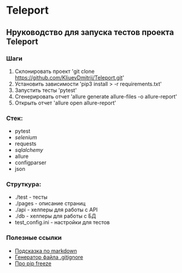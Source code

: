 # Teleport

## Hруководство для запуска тестов проекта Teleport

### Шаги
1. Склонировать проект 'git clone https://github.com/KliuevDmitrii/Teleport.git'
2. Установить зависимости 'pip3 install > -r requirements.txt'
3. Запустить тесты 'pytest'
4. Сгенерировать отчет 'allure generate allure-files -o allure-report'
5. Открыть отчет 'allure open allure-report'

### Стек:
- pytest
- _selenium_
- requests
- _sqlalchemy_
- allure
- configparser
- json

### Струткура:
- ./test - тесты
- ./pages - описание страниц
- ./api - хелперы для работы с API
- ./db - хелперы для работы с БД
- test_config.ini - настройки для тестов

### Полезные ссылки
- [Подсказка по markdown](https://www.markdownguide.org/basic-syntax/)
- [Генератор файла .gitignore](https://www.toptal.com/developers/gitignore)
- [Про pip freeze](https://pip.pypa.io/en/stable/cli/pip_freeze/)
